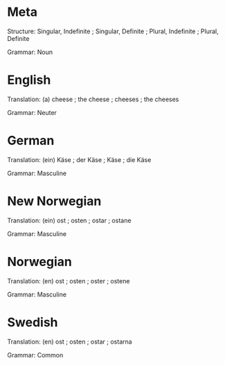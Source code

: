 Meta
====

Structure: Singular, Indefinite ; Singular, Definite ; Plural, Indefinite ; Plural, Definite

Grammar:   Noun



English
=======

Translation: (a) cheese ; the cheese ; cheeses ; the cheeses

Grammar:     Neuter



German
======

Translation: (ein) Käse ; der Käse ; Käse ; die Käse

Grammar:     Masculine



New Norwegian
=============

Translation: (ein) ost ; osten ; ostar ; ostane

Grammar:     Masculine



Norwegian
=========

Translation: (en) ost ; osten ; oster ; ostene

Grammar:     Masculine



Swedish
=======

Translation: (en) ost ; osten ; ostar ; ostarna

Grammar:     Common
